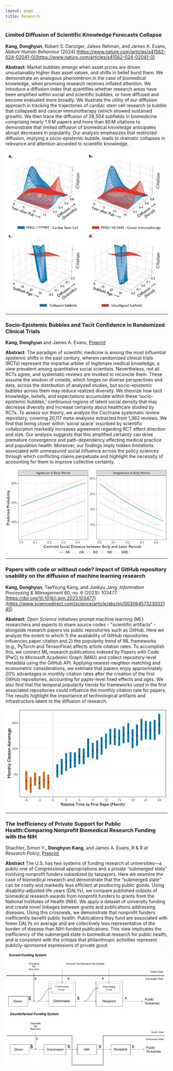 ```yaml
---
layout: page
title: Research
---
```


### Limited Diffusion of Scientific Knowledge Forecasts Collapse
**Kang, Donghyun**, Robert S. Danziger, Jalees Rehman, and James A. Evans, *Nature Human Behaviour* (2024) [https://www.nature.com/articles/s41562-024-02041-0](https://www.nature.com/articles/s41562-024-02041-0)

**Abstract**: Market bubbles emerge when asset prices are driven unsustainably higher than asset values, and shifts in belief burst them. We demonstrate an analogous phenomenon in the case of biomedical knowledge, when promising research receives inflated attention. We introduce a diffusion index that quantifies whether research areas have been amplified within social and scientific bubbles, or have diffused and become evaluated more broadly. We illustrate the utility of our diffusion approach in tracking the trajectories of cardiac stem cell research (a bubble that collapsed) and cancer immunotherapy (which showed sustained growth). We then trace the diffusion of 28,504 subfields in biomedicine comprising nearly 1.9 M papers and more than 80 M citations to demonstrate that limited diffusion of biomedical knowledge anticipates abrupt decreases in popularity. Our analysis emphasizes that restricted diffusion, implying a socio-epistemic bubble, leads to dramatic collapses in relevance and attention accorded to scientific knowledge.

<img src="/assets/img/bubble_fig_2.png" alt="Bubble Fig" class="center-figure" style="display: block; margin-left: auto; margin-right: auto;">

---
### Socio-Epistemic Bubbles and Tacit Confidence in Randomized Clinical Trials
**Kang, Donghyun** and James A. Evans, [Preprint](https://osf.io/preprints/socarxiv/2adyz)

**Abstract**: The paradigm of scientific medicine is among the most influential epistemic shifts in the past century, wherein randomized clinical trials (RCTs) represent the impartial arbiter of legitimate medical knowledge, a view prevalent among quantitative social scientists. Nevertheless, not all RCTs agree, and systematic reviews are invoked to reconcile them. These assume the wisdom of crowds, which hinges on diverse perspectives and data, across the distribution of analyzed studies, but socio-epistemic bubbles across them may reduce realized diversity. We theorize how tacit knowledge, beliefs, and expectations accumulate within these ‘socio-epistemic bubbles,’ continuous regions of latent social density that may decrease diversity and increase certainty about healthcare studied by RCTs. To assess our theory, we analyze the Cochrane systematic review repository, covering 20,117 meta-analyses extracted from 1,962 reviews. We find that being closer within ‘social space’ inscribed by scientific collaboration markedly increases agreement regarding RCT effect direction and size. Our analysis suggests that this amplified certainty can drive premature convergence and path-dependency affecting medical practice and population health. Moreover, our findings imply hidden limitations associated with unmeasured social influence across the policy sciences through which conflicting claims perpetuate and highlight the necessity of accounting for them to improve collective certainty. 

<img src="/assets/img/rct_socio_bubble.png" alt="Bubble Fig" style="width: 650px; height: auto; display: block; margin-left: auto; margin-right: auto;">

---
### Papers with code or without code? Impact of GitHub repository usability on the diffusion of machine learning research
**Kang, Donghyun**, TaeYoung Kang, and Junkyu Jang. *Information Processing & Management* 60, no. 6 (2023): 103477. [https://doi.org/10.1016/j.ipm.2023.103477](https://www.sciencedirect.com/science/article/abs/pii/S0306457323002145)

**Abstract**: *Open Science* initiatives prompt machine learning (ML) researchers and experts to share source codes - "scientific artifacts" - alongside research papers via public repositories such as GitHub. Here we analyze the extent to which 1) the availability of GitHub repositories influences paper citation and 2) the popularity trend of ML frameworks (e.g., PyTorch and TensorFlow) affects article citation rates. To accomplish this, we connect ML research publications indexed by Papers with Code (PwC) to Microsoft Academic Graph (MAG) and collect repository-level metadata using the GitHub API. Applying nearest-neighbor matching and econometric considerations, we estimate that papers enjoy approximately 20% advantages in monthly citation rates after the creation of the first GitHub repositories, accounting for paper-level fixed effects and ages. We also find that the temporal popularity trends for frameworks used in the first associated repositories could influence the monthly citation rate for papers. The results highlight the importance of technological artifacts and infrastructure latent to the diffusion of research.

<img src="/assets/img/paperswith.png" alt="code fig" style="width: 650px; height: auto; display: block; margin-left: auto; margin-right: auto;">

---

### The Inefficiency of Private Support for Public Health:Comparing Nonprofit Biomedical Research Funding with the NIH
Shachter, Simon Y., **Donghyun Kang**, and James A. Evans, R & R at *Research Policy*, [Preprint](https://papers.ssrn.com/sol3/papers.cfm?abstract_id=4483036)

**Abstract** The U.S. has two systems of funding research at universities—a public one of Congressional appropriations and a private “submerged state” involving nonprofit funders subsidized by taxpayers. Here we examine the case of biomedical research and demonstrate that the “submerged state” can be costly and markedly less efficient at producing public goods. Using disability-adjusted life years (DALYs), we compare published outputs of biomedical research awards from nonprofit funders to grants from the National Institutes of Health (NIH). We apply a dataset of university funding and create novel linkages between grants and publications addressing diseases. Using this crosswalk, we demonstrate that nonprofit funders inefficiently benefit public health. Publications they fund are associated with fewer DALYs on average and are collectively less representative of the burden of disease than NIH-funded publications. This view implicates the inefficiency of the submerged state in biomedical research for public health, and is consistent with the critique that philanthropic activities represent publicly-sponsored expressions of private good.

<img src="/assets/img/nonprofit.png" alt="Fig" class="center-figure" style="display: block; margin-left: auto; margin-right: auto;">
